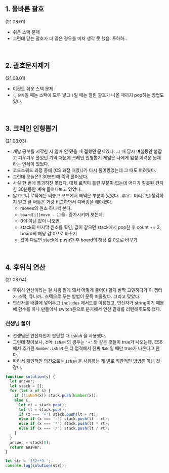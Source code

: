 ## 1. 올바른 괄호

(21.08.01)

- 쉬운 스택 문제
- 그런데 닫는 괄호가 더 많은 경우를 미처 생각 못 했음. 푸하하..

<br>

## 2. 괄호문자제거

(21.08.01)

- 이것도 쉬운 스택 문제
- `(`, `문자`일 때는 스택에 모두 넣고 `)`일 때는 열린 괄호가 나올 때까지 pop하는 방법도 있다.

<br>

## 3. 크레인 인형뽑기

(21.08.03)

- 개발 공부를 시작한 지 얼마 안 됐을 때 접했던 문제였다. 그 때 당시 며칠동안 붙잡고 겨우겨우 풀었던 기억 때문에 크레인 인형뽑기 게임은 나에게 엄청 어려운 문제라는 인식이 있었다.
- 코드스쿼드 과정 중에 (CS 과정 때였나?) 다시 풀어봤었는데 그 때도 어려웠다.
- 그런데 오늘은!! 30분만에 뚝딱 풀어냈다.
- 사실 한 번에 통과하진 못했다. 대체 로직이 틀린 부분이 없는데 어디가 잘못된 건지 한 30분동안 계속 들여다보고 있었다.
- 알고보니 로직에는 써놓고 코드에서 빼먹은 부분이 있었다.. 후우.. 머리로만 생각하지 말고 글 써놓은 거랑 비교하면서 디버깅을 해야겠다.
  - moves의 원소 하나씩 본다.
  - `board[i][move - 1]`을 i 증가시키며 보는데,
  - 0이 아닌 값이 나오면,
  - stack의 마지막 원소를 확인, 값이 같으면 stack에서 pop한 후 count += 2, board의 해당 값 0으로 바꾸기
  - 값이 다르면 stack에 push한 후 board의 해당 값 0으로 바꾸기

<br>

## 4. 후위식 연산

(21.08.04)

- 후위식 연산이라는 걸 처음 알게 돼서 어떻게 풀어야 할지 살짝 고민하다가 이 챕터가 스택, 큐니까.. 스택으로 푸는 방법이 문득 떠올랐다. 그리고 맞았다.
- 연산자를 배열에 넣어두고 `includes` 메서드를 이용했고, 연산자가 string이기 때문에 함수를 하나 만들어서 switch문으로 분기해서 연산 결과를 리턴해주도록 했다.

### 선생님 풀이

- 선생님은 연산자인지 판단할 때 `isNaN` 을 사용했다.
- 그런데 찾아보니, `전역 isNaN` 의 경우는 `'+'` 와 같은 것들이 true가 나오는데, ES6에서 추가된 `Number.isNaN` 은 더 엄격해서 진짜 `NaN` 일 때만 true가 나온다고 한다.
- 따라서 개인적인 의견으로는 `isNaN` 을 사용하는 게 별로 직관적인 방법은 아닌 것 같다.

```js
function solution(s) {
  let answer;
  let stack = [];
  for (let x of s) {
    if (!isNaN(x)) stack.push(Number(x));
    else {
      let rt = stack.pop();
      let lt = stack.pop();
      if (x === '+') stack.push(lt + rt);
      else if (x === '-') stack.push(lt - rt);
      else if (x === '*') stack.push(lt * rt);
      else if (x === '/') stack.push(lt / rt);
    }
  }
  answer = stack[0];
  return answer;
}

let str = '352+*9-';
console.log(solution(str));
```
